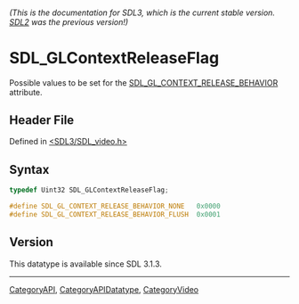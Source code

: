 ###### (This is the documentation for SDL3, which is the current stable version. [SDL2](https://wiki.libsdl.org/SDL2/) was the previous version!)
# SDL_GLContextReleaseFlag

Possible values to be set for the [SDL_GL_CONTEXT_RELEASE_BEHAVIOR](SDL_GL_CONTEXT_RELEASE_BEHAVIOR) attribute.

## Header File

Defined in [<SDL3/SDL_video.h>](https://github.com/libsdl-org/SDL/blob/main/include/SDL3/SDL_video.h)

## Syntax

```c
typedef Uint32 SDL_GLContextReleaseFlag;

#define SDL_GL_CONTEXT_RELEASE_BEHAVIOR_NONE   0x0000
#define SDL_GL_CONTEXT_RELEASE_BEHAVIOR_FLUSH  0x0001
```

## Version

This datatype is available since SDL 3.1.3.

----
[CategoryAPI](CategoryAPI), [CategoryAPIDatatype](CategoryAPIDatatype), [CategoryVideo](CategoryVideo)

